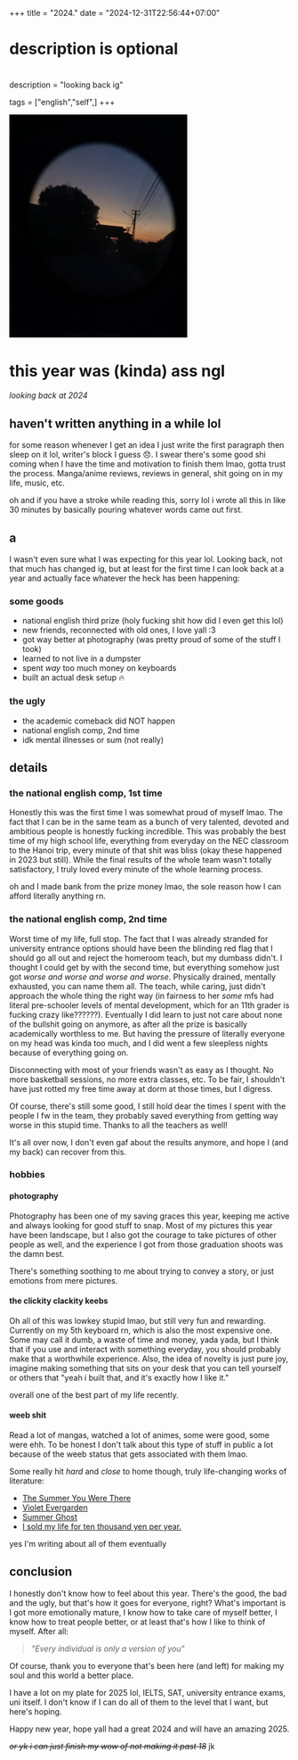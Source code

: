 +++
title = "2024."
date = "2024-12-31T22:56:44+07:00"

#
# description is optional
#
description = "looking back ig"

tags = ["english","self",]
+++

![cover](images/cover.jpg)

# this year was (kinda) ass ngl
*looking back at 2024*

## haven't written anything in a while lol
for some reason whenever I get an idea I just write the first paragraph then sleep on it lol, writer's block I guess 😞. I swear there's some good shi coming when I have the time and motivation to finish them lmao, gotta trust the process. Manga/anime reviews, reviews in general, shit going on in my life, music, etc.

oh and if you have a stroke while reading this, sorry lol i wrote all this in like 30 minutes by basically pouring whatever words came out first. 

## a
I wasn't even sure what I was expecting for this year lol. Looking back, not that much has changed ig, but at least for the first time I can look back at a year and actually face whatever the heck has been happening:

### some goods
- national english third prize (holy fucking shit how did I even get this lol)
- new friends, reconnected with old ones, I love yall :3
- got way better at photography (was pretty proud of some of the stuff I took)
- learned to not live in a dumpster 
- spent *way* too much money on keyboards
- built an actual desk setup 🔥

### the ugly
- the academic comeback did NOT happen
- national english comp, 2nd time
- idk mental illnesses or sum (not really)

## details
### the national english comp, 1st time
Honestly this was the first time I was somewhat proud of myself lmao. The fact that I can be in the same team as a bunch of very talented, devoted and ambitious people is honestly fucking incredible. This was probably the best time of my high school life, everything from everyday on the NEC classroom to the Hanoi trip, every minute of that shit was bliss (okay these happened in 2023 but still). While the final results of the whole team wasn't totally satisfactory, I truly loved every minute of the whole learning process.

oh and I made bank from the prize money lmao, the sole reason how I can afford literally anything rn.

### the national english comp, 2nd time
Worst time of my life, full stop. The fact that I was already stranded for university entrance options should have been the blinding red flag that I should go all out and reject the homeroom teach, but my dumbass didn't. I thought I could get by with the second time, but everything somehow just got *worse and worse and worse and worse*. Physically drained, mentally exhausted, you can name them all. The teach, while caring, just didn't approach the whole thing the right way (in fairness to her *some* mfs had literal pre-schooler levels of mental development, which for an 11th grader is fucking crazy like??????). Eventually I did learn to just not care about none of the bullshit going on anymore, as after all the prize is basically academically worthless to me. But having the pressure of literally everyone on my head was kinda too much, and I did went a few sleepless nights because of everything going on.

Disconnecting with most of your friends wasn't as easy as I thought. No more basketball sessions, no more extra classes, etc. To be fair, I shouldn't have just rotted my free time away at dorm at those times, but I digress.

Of course, there's still some good, I still hold dear the times I spent with the people I fw in the team, they probably saved everything from getting way worse in this stupid time. Thanks to all the teachers as well!

It's all over now, I don't even gaf about the results anymore, and hope I (and my back) can recover from this.

### hobbies
#### photography
Photography has been one of my saving graces this year, keeping me active and always looking for good stuff to snap. Most of my pictures this year have been landscape, but I also got the courage to take pictures of other people as well, and the experience I got from those graduation shoots was the damn best. 

There's something soothing to me about trying to convey a story, or just emotions from mere pictures. 
#### the clickity clackity keebs
Oh all of this was lowkey stupid lmao, but still very fun and rewarding. Currently on my 5th keyboard rn, which is also the most expensive one. Some may call it dumb, a waste of time and money, yada yada, but I think that if you use and interact with something everyday, you should probably make that a worthwhile experience. Also, the idea of novelty is just pure joy, imagine making something that sits on your desk that you can tell yourself or others that "yeah i built that, and it's exactly how I like it."

overall one of the best part of my life recently. 
#### weeb shit
Read a lot of mangas, watched a lot of animes, some were good, some were ehh. To be honest I don't talk about this type of stuff in public a lot because of the weeb status that gets associated with them lmao. 

Some really hit *hard* and *close* to home though, truly life-changing works of literature:
- [The Summer You Were There](https://anilist.co/manga/117620/Kimi-to-Tsuzuru-Utakata/)
- [Violet Evergarden](https://anilist.co/anime/21827/Violet-Evergarden/)
- [Summer Ghost](https://anilist.co/anime/130050/Summer-Ghost/)
- [I sold my life for ten thousand yen per year.](https://anilist.co/manga/97553/Jumyou-wo-Kaitotte-Moratta-Ichinen-ni-Tsuki-Ichimanen-de/)

yes I'm writing about all of them eventually
## conclusion
I honestly don't know how to feel about this year. There's the good, the bad and the ugly, but that's how it goes for everyone, right? What's important is I got more emotionally mature, I know how to take care of myself better, I know how to treat people better, or at least that's how I like to think of myself. After all:

> *"Every individual is only a version of you"*

Of course, thank you to everyone that's been here (and left) for making my soul and this world a better place.

I have a lot on my plate for 2025 lol, IELTS, SAT, university entrance exams, uni itself. I don't know if I can do all of them to the level that I want, but here's hoping.

Happy new year, hope yall had a great 2024 and will have an amazing 2025.

~~*or yk i can just finish my wow of not making it past 18*~~ jk